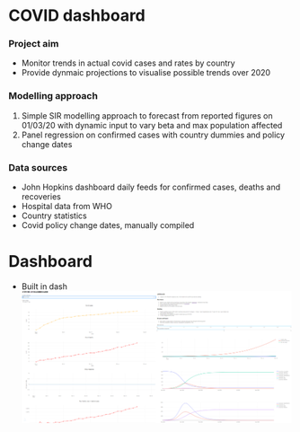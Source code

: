 # COVID dashboard

### Project aim
- Monitor trends in actual covid cases and rates by country
- Provide dynmaic projections to visualise possible trends over 2020


### Modelling approach
1) Simple SIR modelling approach to forecast from reported figures on 01/03/20 with dynamic input to vary beta and max population affected
2) Panel regression on confirmed cases with country dummies and policy change dates


### Data sources
- John Hopkins dashboard daily feeds for confirmed cases, deaths and recoveries
- Hospital data from WHO
- Country statistics
- Covid policy change dates, manually compiled

# Dashboard
- Built in dash
![](images/dashboard_visual.png)